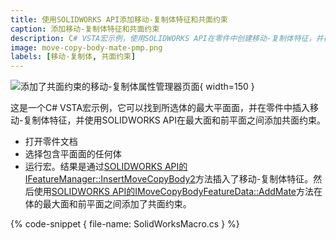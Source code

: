 ```yaml
---
title: 使用SOLIDWORKS API添加移动-复制体特征和共面约束
caption: 添加移动-复制体特征和共面约束
description: C# VSTA宏示例，使用SOLIDWORKS API在零件中创建移动-复制体特征，并在体的最大面和前平面之间添加共面约束
image: move-copy-body-mate-pmp.png
labels: [移动-复制体, 共面约束]
---
```

![添加了共面约束的移动-复制体属性管理器页面](move-copy-body-mate-pmp.png){ width=150 }

这是一个C# VSTA宏示例，它可以找到所选体的最大平面面，并在零件中插入移动-复制体特征，并使用SOLIDWORKS API在最大面和前平面之间添加共面约束。

* 打开零件文档
* 选择包含平面面的任何体
* 运行宏。结果是通过[SOLIDWORKS API的IFeatureManager::InsertMoveCopyBody2](https://help.solidworks.com/2016/english/api/sldworksapi/solidworks.interop.sldworks~solidworks.interop.sldworks.ifeaturemanager~insertmovecopybody2.html)方法插入了移动-复制体特征。然后使用[SOLIDWORKS API的IMoveCopyBodyFeatureData::AddMate](https://help.solidworks.com/2016/english/api/sldworksapi/SolidWorks.Interop.sldworks~SolidWorks.Interop.sldworks.IMoveCopyBodyFeatureData~AddMate.html)方法在体的最大面和前平面之间添加了共面约束。

{% code-snippet { file-name: SolidWorksMacro.cs } %}